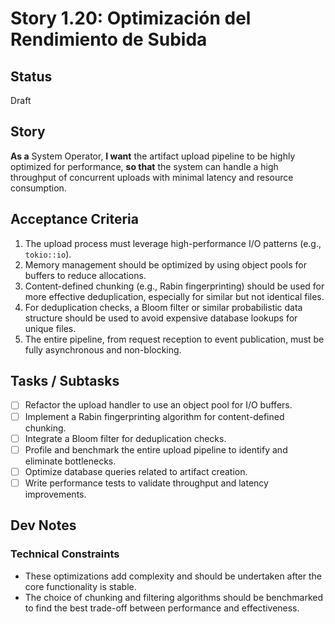 # Story 1.20: Optimización del Rendimiento de Subida

## Status

Draft

## Story

**As a** System Operator,
**I want** the artifact upload pipeline to be highly optimized for performance,
**so that** the system can handle a high throughput of concurrent uploads with minimal latency and resource consumption.

## Acceptance Criteria

1. The upload process must leverage high-performance I/O patterns (e.g., `tokio::io`).
2. Memory management should be optimized by using object pools for buffers to reduce allocations.
3. Content-defined chunking (e.g., Rabin fingerprinting) should be used for more effective deduplication, especially for similar but not identical files.
4. For deduplication checks, a Bloom filter or similar probabilistic data structure should be used to avoid expensive database lookups for unique files.
5. The entire pipeline, from request reception to event publication, must be fully asynchronous and non-blocking.

## Tasks / Subtasks

- [ ] Refactor the upload handler to use an object pool for I/O buffers.
- [ ] Implement a Rabin fingerprinting algorithm for content-defined chunking.
- [ ] Integrate a Bloom filter for deduplication checks.
- [ ] Profile and benchmark the entire upload pipeline to identify and eliminate bottlenecks.
- [ ] Optimize database queries related to artifact creation.
- [ ] Write performance tests to validate throughput and latency improvements.

## Dev Notes

### Technical Constraints
- These optimizations add complexity and should be undertaken after the core functionality is stable.
- The choice of chunking and filtering algorithms should be benchmarked to find the best trade-off between performance and effectiveness.